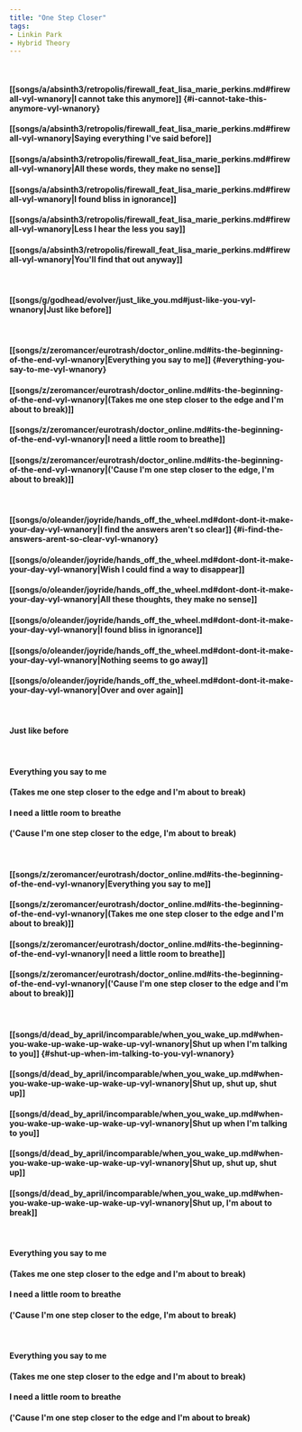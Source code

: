```yaml
---
title: "One Step Closer"
tags:
- Linkin Park
- Hybrid Theory
---
```

&nbsp;
#### [[songs/a/absinth3/retropolis/firewall_feat_lisa_marie_perkins.md#firewall-vyl-wnanory|I cannot take this anymore]] {#i-cannot-take-this-anymore-vyl-wnanory}
#### [[songs/a/absinth3/retropolis/firewall_feat_lisa_marie_perkins.md#firewall-vyl-wnanory|Saying everything I've said before]]
#### [[songs/a/absinth3/retropolis/firewall_feat_lisa_marie_perkins.md#firewall-vyl-wnanory|All these words, they make no sense]]
#### [[songs/a/absinth3/retropolis/firewall_feat_lisa_marie_perkins.md#firewall-vyl-wnanory|I found bliss in ignorance]]
#### [[songs/a/absinth3/retropolis/firewall_feat_lisa_marie_perkins.md#firewall-vyl-wnanory|Less I hear the less you say]]
#### [[songs/a/absinth3/retropolis/firewall_feat_lisa_marie_perkins.md#firewall-vyl-wnanory|You'll find that out anyway]]
&nbsp;
#### [[songs/g/godhead/evolver/just_like_you.md#just-like-you-vyl-wnanory|Just like before]]
&nbsp;
#### [[songs/z/zeromancer/eurotrash/doctor_online.md#its-the-beginning-of-the-end-vyl-wnanory|Everything you say to me]] {#everything-you-say-to-me-vyl-wnanory}
#### [[songs/z/zeromancer/eurotrash/doctor_online.md#its-the-beginning-of-the-end-vyl-wnanory|(Takes me one step closer to the edge and I'm about to break)]]
#### [[songs/z/zeromancer/eurotrash/doctor_online.md#its-the-beginning-of-the-end-vyl-wnanory|I need a little room to breathe]]
#### [[songs/z/zeromancer/eurotrash/doctor_online.md#its-the-beginning-of-the-end-vyl-wnanory|('Cause I'm one step closer to the edge, I'm about to break)]]
&nbsp;
#### [[songs/o/oleander/joyride/hands_off_the_wheel.md#dont-dont-it-make-your-day-vyl-wnanory|I find the answers aren't so clear]] {#i-find-the-answers-arent-so-clear-vyl-wnanory}
#### [[songs/o/oleander/joyride/hands_off_the_wheel.md#dont-dont-it-make-your-day-vyl-wnanory|Wish I could find a way to disappear]]
#### [[songs/o/oleander/joyride/hands_off_the_wheel.md#dont-dont-it-make-your-day-vyl-wnanory|All these thoughts, they make no sense]]
#### [[songs/o/oleander/joyride/hands_off_the_wheel.md#dont-dont-it-make-your-day-vyl-wnanory|I found bliss in ignorance]]
#### [[songs/o/oleander/joyride/hands_off_the_wheel.md#dont-dont-it-make-your-day-vyl-wnanory|Nothing seems to go away]]
#### [[songs/o/oleander/joyride/hands_off_the_wheel.md#dont-dont-it-make-your-day-vyl-wnanory|Over and over again]]
&nbsp;
#### Just like before
&nbsp;
#### Everything you say to me
#### (Takes me one step closer to the edge and I'm about to break)
#### I need a little room to breathe
#### ('Cause I'm one step closer to the edge, I'm about to break)
&nbsp;
#### [[songs/z/zeromancer/eurotrash/doctor_online.md#its-the-beginning-of-the-end-vyl-wnanory|Everything you say to me]]
#### [[songs/z/zeromancer/eurotrash/doctor_online.md#its-the-beginning-of-the-end-vyl-wnanory|(Takes me one step closer to the edge and I'm about to break)]]
#### [[songs/z/zeromancer/eurotrash/doctor_online.md#its-the-beginning-of-the-end-vyl-wnanory|I need a little room to breathe]]
#### [[songs/z/zeromancer/eurotrash/doctor_online.md#its-the-beginning-of-the-end-vyl-wnanory|('Cause I'm one step closer to the edge and I'm about to break)]]
&nbsp;
#### [[songs/d/dead_by_april/incomparable/when_you_wake_up.md#when-you-wake-up-wake-up-wake-up-vyl-wnanory|Shut up when I'm talking to you]] {#shut-up-when-im-talking-to-you-vyl-wnanory}
#### [[songs/d/dead_by_april/incomparable/when_you_wake_up.md#when-you-wake-up-wake-up-wake-up-vyl-wnanory|Shut up, shut up, shut up]]
#### [[songs/d/dead_by_april/incomparable/when_you_wake_up.md#when-you-wake-up-wake-up-wake-up-vyl-wnanory|Shut up when I'm talking to you]]
#### [[songs/d/dead_by_april/incomparable/when_you_wake_up.md#when-you-wake-up-wake-up-wake-up-vyl-wnanory|Shut up, shut up, shut up]]
#### [[songs/d/dead_by_april/incomparable/when_you_wake_up.md#when-you-wake-up-wake-up-wake-up-vyl-wnanory|Shut up, I'm about to break]]
&nbsp;
#### Everything you say to me
#### (Takes me one step closer to the edge and I'm about to break)
#### I need a little room to breathe
#### ('Cause I'm one step closer to the edge, I'm about to break)
&nbsp;
#### Everything you say to me
#### (Takes me one step closer to the edge and I'm about to break)
#### I need a little room to breathe
#### ('Cause I'm one step closer to the edge and I'm about to break)
